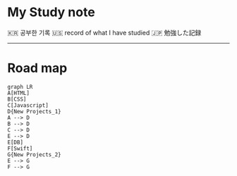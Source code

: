 # My Study note

:kr: 공부한 기록
:us: record of what I have studied
:jp: 勉強した記録

---
# Road map

```mermaid
graph LR
A[HTML]
B[CSS]
C[Javascript]
D{New Projects_1}
A --> D
B --> D
C --> D
E --> D
E[DB]
F[Swift]
G{New Projects_2}
E --> G
F --> G

```

